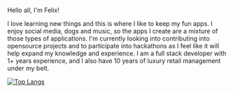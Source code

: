Hello all, I'm Felix! 

I love learning new things and this is where I like to keep my fun apps. I enjoy social media, dogs and music, so the apps I create are a mixture of those types of applications. 
I'm currently looking into contributing into opensource projects and to participate into hackathons as I feel like it will help expand my knowledge and experience. 
I am a full stack developer with 1+ years experience, and I also have 10 years of luxury retail management under my belt. 

[![Top Langs](https://github-readme-stats.vercel.app/api/top-langs/?username=felixlaii)](https://github.com/anuraghazra/github-readme-stats)
